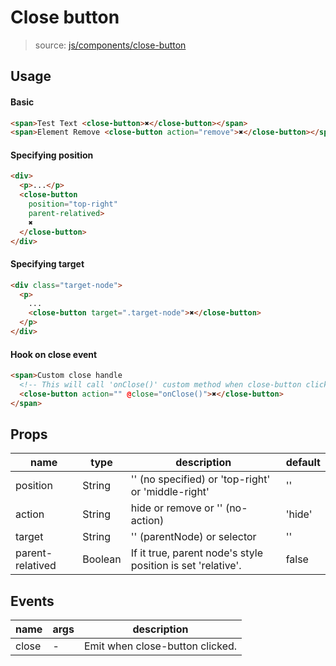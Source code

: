 # Close button
> source: [js/components/close-button](../src/js/components/close-button.vue)

## Usage
#### Basic
```html
<span>Test Text <close-button>✖</close-button></span>
<span>Element Remove <close-button action="remove">✖</close-button></span>
```

#### Specifying position
```html
<div>
  <p>...</p>
  <close-button
    position="top-right"
    parent-relatived>
    ✖
  </close-button>
</div>
```

#### Specifying target
```html
<div class="target-node">
  <p>
    ...
    <close-button target=".target-node">✖</close-button>
  </p>
</div>
```

#### Hook on close event
```html
<span>Custom close handle
  <!-- This will call 'onClose()' custom method when close-button clicked.  -->
  <close-button action="" @close="onClose()">✖</close-button>
</span>
```

## Props
| name | type | description | default |
| ---- | ---- | ----------- | ------- |
| position | String | '' (no specified) or 'top-right' or 'middle-right' | '' |
| action | String | hide or remove or '' (no-action) | 'hide' |
| target | String | '' (parentNode) or selector | '' |
| parent-relatived | Boolean | If it true, parent node's style position is set 'relative'. | false |

## Events
| name | args | description |
| ---- | ---- | ----------- |
| close | - | Emit when close-button clicked. |
